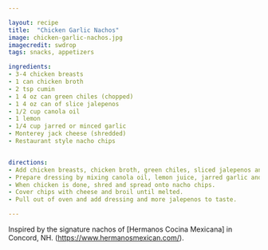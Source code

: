 ```yaml
---

layout: recipe
title:  "Chicken Garlic Nachos"
image: chicken-garlic-nachos.jpg
imagecredit: swdrop
tags: snacks, appetizers

ingredients:
- 3-4 chicken breasts
- 1 can chicken broth
- 2 tsp cumin
- 1 4 oz can green chiles (chopped)
- 1 4 oz can of slice jalepenos
- 1/2 cup canola oil
- 1 lemon
- 1/4 cup jarred or minced garlic
- Monterey jack cheese (shredded)
- Restaurant style nacho chips


directions:
- Add chicken breasts, chicken broth, green chiles, sliced jalepenos and 1 tsp cumin to crockpot and cook on low for 6 to 8 hours (or use prepared pulled chicken).
- Prepare dressing by mixing canola oil, lemon juice, jarred garlic and 1 tsp cumin.
- When chicken is done, shred and spread onto nacho chips.
- Cover chips with cheese and broil until melted.
- Pull out of oven and add dressing and more jalepenos to taste.

---
```


Inspired by the signature nachos of [Hermanos Cocina Mexicana] in Concord, NH. (https://www.hermanosmexican.com/).